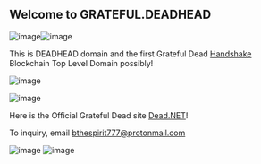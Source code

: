 ## Welcome to GRATEFUL.DEADHEAD

![image](https://user-images.githubusercontent.com/37987346/89961934-45b0f080-dc11-11ea-980d-221884b54ca6.png)![image](https://user-images.githubusercontent.com/37987346/89961934-45b0f080-dc11-11ea-980d-221884b54ca6.png)

This is DEADHEAD domain and the first Grateful Dead [Handshake](https://handshake.org/) Blockchain Top Level Domain possibly!



![image](https://user-images.githubusercontent.com/37987346/89962210-12229600-dc12-11ea-9bfa-3564ce240d64.png)             



![image](https://user-images.githubusercontent.com/37987346/89962430-a260db00-dc12-11ea-8538-5e00f470deae.png)


Here is the Official Grateful Dead site [Dead.NET](https://www.dead.net/)!

To inquiry, email [bthespirit777@protonmail.com](https://protonmail.com/)

![image](https://user-images.githubusercontent.com/37987346/89966210-9aa63400-dc1c-11ea-8fef-fab7a9131812.png)   ![image](https://user-images.githubusercontent.com/37987346/89966210-9aa63400-dc1c-11ea-8fef-fab7a9131812.png)

